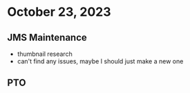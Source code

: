 # October 23, 2023

## JMS Maintenance
- thumbnail research
- can't find any issues, maybe I should just make a new one

## PTO
